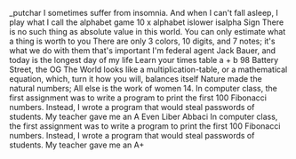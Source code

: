 _putchar
I sometimes suffer from insomnia. And when I can't fall asleep, I play what I call the alphabet game
10 x alphabet
islower
isalpha
Sign
 There is no such thing as absolute value in this world. You can only estimate what a thing is worth to you
 There are only 3 colors, 10 digits, and 7 notes; it's what we do with them that's important
 I'm federal agent Jack Bauer, and today is the longest day of my life
 Learn your times table
a + b
98 Battery Street, the OG
The World looks like a multiplication-table, or a mathematical equation, which, turn it how you will, balances itself
Nature made the natural numbers; All else is the work of women
14. In computer class, the first assignment was to write a program to print the first 100 Fibonacci numbers. Instead, I wrote a program that would steal passwords of students. My teacher gave me an A
Even Liber Abbaci
In computer class, the first assignment was to write a program to print the first 100 Fibonacci numbers. Instead, I wrote a program that would steal passwords of students. My teacher gave me an A+
